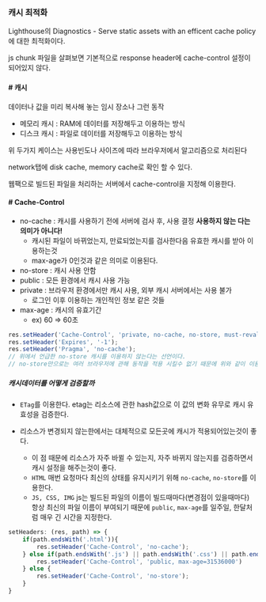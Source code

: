 ### 캐시 최적화

Lighthouse의 Diagnostics - Serve static assets with an efficent cache policy에 대한 최적화이다.

js chunk 파일을 살펴보면 기본적으로 response header에 cache-control 설정이 되어있지 않다.

#### # 캐시 
데이터나 값을 미리 복사해 놓는 임시 장소나 그런 동작

- 메모리 캐시 : RAM에 데이터를 저장해두고 이용하는 방식
- 디스크 캐시 : 파일로 데이터를 저장해두고 이용하는 방식

위 두가지 케이스는 사용빈도나 사이즈에 따라 브라우저에서 알고리즘으로 처리된다

network탭에 disk cache, memory cache로 확인 할 수 있다.

웹팩으로 빌드된 파일을 처리하는 서버에서 cache-control을 지정해 이용한다.

#### # Cache-Control
- no-cache : 캐시를 사용하기 전에 서버에 검사 후, 사용 결정 **사용하지 않는 다는 의미가 아니다!**
    - 캐시된 파일이 바뀌었는지, 만료되었는지를 검사한다음 유효한 캐시를 받아 이용하는것
    - max-age가 0인것과 같은 의미로 이용된다.
- no-store : 캐시 사용 안함
- public : 모든 환경에서 캐시 사용 가능
- private : 브라우저 환경에서만 캐시 사용, 외부 캐시 서버에서는 사용 불가
    - 로그인 이후 이용하는 개인적인 정보 같은 것들
- max-age : 캐시의 유효기간
    - ex) 60 => 60초

```js
res.setHeader('Cache-Control', 'private, no-cache, no-store, must-revalidate');
res.setHeader('Expires', '-1');
res.setHeader('Pragma', 'no-cache');
// 위에서 언급한 no-store 캐시를 이용하지 않는다는 선언이다.
// no-store만으로는 여러 브라우저에 관해 동작을 적용 시킬수 없기 때문에 위와 같이 이용한다.
```

##### 캐시데이터를 어떻게 검증할까
- `ETag`를 이용한다. etag는 리소스에 관한 hash값으로 이 값의 변화 유무로 캐시 유효성을 검증한다.

- 리소스가 변경되지 않는한에서는 대체적으로 모든곳에 캐시가 적용되어있는것이 좋다.
    - 이 점 때문에 리소스가 자주 바뀔 수 있는지, 자주 바뀌지 않는지를 검증하면서 캐시 설정을 해주는것이 좋다.
    - `HTML` 매번 요청마다 최신의 상태를 유지시키기 위해 `no-cache`, `no-store`를 이용한다.
    - `JS, CSS, IMG` js는 빌드된 파일의 이름이 빌드때마다(변경점이 있을때마다) 항상 최신의 파일 이름이 부여되기 때문에 `public`, `max-age`를 일주일, 한달처럼 매우 긴 시간을 지정한다.

```js
setHeaders: (res, path) => {
    if(path.endsWith('.html')){
        res.setHeader('Cache-Control', 'no-cache');
    } else if(path.endsWith('.js') || path.endsWith('.css') || path.endsWith('.webp')) {
        res.setHeader('Cache-Control', 'public, max-age=31536000')
    } else {
        res.setHeader('Cache-Control', 'no-store');
    }
}
```